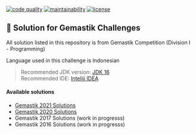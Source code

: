 <p>
  <a href="https://www.codacy.com/gh/ezralazuardy/gemastik/dashboard?utm_source=github.com&amp;utm_medium=referral&amp;utm_content=ezralazuardy/gemastik&amp;utm_campaign=Badge_Grade"><img src="https://img.shields.io/codacy/grade/cef33c8ba18a4883ac82abf1049197c7" alt="code quality" target="_blank" rel="noopener noreferrer"></a>
  <a href="https://codeclimate.com/github/ezralazuardy/gemastik"><img src="https://img.shields.io/codeclimate/maintainability/ezralazuardy/gemastik" alt="maintainability" target="_blank" rel="noopener noreferrer"></a>
  <a href="https://github.com/ezralazuardy/gemastik/blob/2020/LICENSE"><img src="https://img.shields.io/github/license/ezralazuardy/gemastik" alt="license" target="_blank" rel="noopener noreferrer"></a>
</p>

## 🌟 Solution for Gemastik Challenges

All solution listed in this repository is from Gemastik Competition (Division I - Programming)

Language used in this challenge is Indonesian

> Recommended JDK version: [JDK 16](https://www.oracle.com/java/technologies/javase-jdk16-downloads.html)<br/>
> Recommended IDE: [Intelijj IDEA](https://www.jetbrains.com/idea/)

#### Available solutions

- [Gemastik 2021 Solutions](https://github.com/ezralazuardy/gemastik/tree/2021)
- [Gemastik 2020 Solutions](https://github.com/ezralazuardy/gemastik/tree/2020)
- Gemastik 2017 Solutions (work in progresss)
- Gemastik 2016 Solutions (work in progresss)

